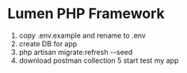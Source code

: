 # Lumen PHP Framework

1. copy .env.example and rename to .env
2. create DB for app
3. php artisan migrate:refresh --seed
4. download postman collection 
5 start test my app

